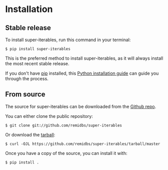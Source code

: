 # Installation

## Stable release

To install super-iterables, run this command in your
terminal:

``` console
$ pip install super-iterables
```

This is the preferred method to install super-iterables, as it will always install the most recent stable release.

If you don't have [pip][] installed, this [Python installation guide][]
can guide you through the process.

## From source

The source for super-iterables can be downloaded from
the [Github repo][].

You can either clone the public repository:

``` console
$ git clone git://github.com/remidbs/super-iterables
```

Or download the [tarball][]:

``` console
$ curl -OJL https://github.com/remidbs/super-iterables/tarball/master
```

Once you have a copy of the source, you can install it with:

``` console
$ pip install .
```

  [pip]: https://pip.pypa.io
  [Python installation guide]: http://docs.python-guide.org/en/latest/starting/installation/
  [Github repo]: https://github.com/%7B%7B%20cookiecutter.github_username%20%7D%7D/%7B%7B%20cookiecutter.project_slug%20%7D%7D
  [tarball]: https://github.com/%7B%7B%20cookiecutter.github_username%20%7D%7D/%7B%7B%20cookiecutter.project_slug%20%7D%7D/tarball/master
